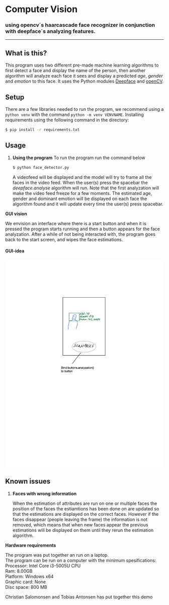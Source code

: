 # Computer Vision 
### using opencv´s haarcascade face recognizer in conjunction with deepface´s analyzing features.

---
## What is this?

This program uses two different pre-made machine learning algorithms to first detect a face and display the name of the person, then another algorithm will analyze each face it sees and display a predicted *age*, *gender* and *emotion* to this face. It uses the Python modules [Deepface](https://github.com/serengil/deepface) and [openCV](https://github.com/opencv/opencv-python).

## Setup

There are a few libraries needed to run the program, we recommend using a `python venv` with the command `python -m venv VENVNAME`. Installing requirements using the following command in the directory:

```bash
$ pip install -r requirements.txt
```

## Usage

1. **Using the program**
    To run the program run the command below
    
    ```bash
    $ python face_detector.py
    ```

    A videofeed will be displayed and the model will try to frame all the faces in the video feed. When the user(s) press the spacebar the *deepface.analyse* algorithm will run. Note that the first analyzation will make the video feed freeze for a few moments. The estimated age, gender and dominant emotion will be displayed on each face the algorithm found and it will update every time the user(s) press spacebar.

**GUI vision**
<p>We envision an interface where there is a start button and when it is pressed the program starts running and then a button appears for the face analyzation. After a while of not being interacted with, the program goes back to the start screen, and wipes the face estimations.<p>

#### GUI-idea

[![gui-idea](./gui-idea.png)](https://github.com/SFI-Visual-Intelligence/AI-exhibition/tree/main/computer-vision/face-detection-without-names)

## Known issues

1. **Faces with wrong information**
    <p> When the estimation of attributes are run on one or multiple faces the position of the faces the estiamtions has been done on are updated so that the estimations are displayed on the correct faces. However if the faces disappear (people leaving the frame) the information is not removed, which means that when new faces appear the previous estimations will be displayed on them until they rerun the estimation algorithm. <p>

**Hardware requirements**
<p>The program was put together an run on a laptop.<br>
The program can be run on a computer with the minimum spesifications:<br>
Processor: Intel Core i3-5005U CPU<br>
Ram: 8.00GB<br>
Platform: Windows x64<br>
Graphic card: None<br>
Disc space: 800 MB<p>

Christian Salomonsen and Tobias Antonsen has put together this demo
